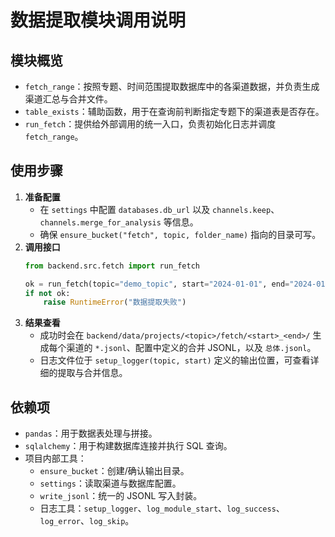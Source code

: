 # 数据提取模块调用说明

## 模块概览
- `fetch_range`：按照专题、时间范围提取数据库中的各渠道数据，并负责生成渠道汇总与合并文件。
- `table_exists`：辅助函数，用于在查询前判断指定专题下的渠道表是否存在。
- `run_fetch`：提供给外部调用的统一入口，负责初始化日志并调度 `fetch_range`。

## 使用步骤
1. **准备配置**  
   - 在 `settings` 中配置 `databases.db_url` 以及 `channels.keep`、`channels.merge_for_analysis` 等信息。
   - 确保 `ensure_bucket("fetch", topic, folder_name)` 指向的目录可写。
2. **调用接口**  
   ```python
   from backend.src.fetch import run_fetch

   ok = run_fetch(topic="demo_topic", start="2024-01-01", end="2024-01-31")
   if not ok:
       raise RuntimeError("数据提取失败")
   ```
3. **结果查看**  
   - 成功时会在 `backend/data/projects/<topic>/fetch/<start>_<end>/` 生成每个渠道的 `*.jsonl`、配置中定义的合并 JSONL，以及 `总体.jsonl`。
   - 日志文件位于 `setup_logger(topic, start)` 定义的输出位置，可查看详细的提取与合并信息。

## 依赖项
- `pandas`：用于数据表处理与拼接。
- `sqlalchemy`：用于构建数据库连接并执行 SQL 查询。
- 项目内部工具：
  - `ensure_bucket`：创建/确认输出目录。
  - `settings`：读取渠道与数据库配置。
  - `write_jsonl`：统一的 JSONL 写入封装。
  - 日志工具：`setup_logger`、`log_module_start`、`log_success`、`log_error`、`log_skip`。
